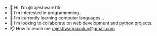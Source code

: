 - 👋 Hi, I’m @rajeshwari015
- 👀 I’m interested in programmming..
- 🌱 I’m currently learning computer languages...
- 💞️ I’m looking to collaborate on web development and python projects.
- 📫 How to reach me rajeshwaripavuluri@gmail.com

<!---
rajeshwari015/rajeshwari015 is a ✨ special ✨ repository because its `README.md` (this file) appears on your GitHub profile.
You can click the Preview link to take a look at your changes.
--->
